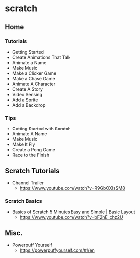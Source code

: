 # scratch
## Home
### Tutorials
* Getting Started
* Create Animations That Talk
* Animate a Name
* Make Music
* Make a Clicker Game
* Make a Chase Game
* Animate A Character
* Create A Story
* Video Sensing
* Add a Sprite
* Add a Backdrop

### Tips
* Getting Started with Scratch
* Animate A Name
* Make Music
* Make It Fly
* Create a Pong Game
* Race to the Finish

## Scratch Tutorials
* Channel Trailer
  * https://www.youtube.com/watch?v=R9GbOXIsSM8

### Scratch Basics
* Basics of Scratch 5 Minutes Easy and Simple | Basic Layout
  * https://www.youtube.com/watch?v=bF2hE_chz2U

## Misc.
* Powerpuff Yourself
  * https://powerpuffyourself.com/#!/en
